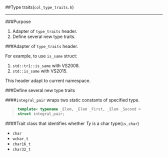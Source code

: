 ##Type traits(`col_type_traits.h`)

---

###Purpose

1. Adapter of `type_traits` header.
2. Define several new type traits.

###Adapter of `type_traits` header.

For example, to use `is_same` struct:

1. `std::tr1::is_same` with VS2008.
2. `std::is_same` with VS2015.

This header adapt to current namespace.

###Define several new type traits

####`integral_pair` wraps two static constants of specified type.

>```cpp
>template< typename _Elem, _Elem _First, _Elem _Second >
>struct integral_pair;
>```

####Trait class that identifies whether _Ty_ is a char type(`is_char`)

- `char`
- `wchar_t`
- `char16_t`
- `char32_t`
